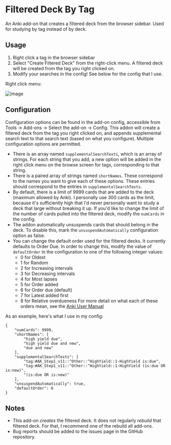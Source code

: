 # Filtered Deck By Tag
An Anki add-on that creates a filtered deck from the browser sidebar. Used for studying by tag instead of by deck.

## Usage
1. Right click a tag in the browser sidebar
2. Select "Create Filtered Deck" from the right-click menu. A filtered deck will be created from the tag you right clicked on.
3. Modify your searches in the config! See below for the config that I use. 

Right click menu:

![image](https://user-images.githubusercontent.com/62180448/218291471-142ebd77-2fa2-4f2d-84dc-cf9b0ff342ca.png)




## Configuration
Configuration options can be found in the add-on config, accessible from Tools → Add-ons → Select the add-on → Config. This addon will create a filtered deck from the tag you right clicked on, and appends supplemental search text to that search text (based on what you configure). Multiple configuration options are permitted. 
* There is an array named `supplementalSearchTexts`, which is an array of strings. For each string that you add, a new option will be added in the right click menu on the browse screen for tags, corresponding to that string. 
* There is a paired array of strings named `shortNames`. These correspond to the names you want to give each of these options. These entries should correspond to the entries in `supplementalSearchTexts`. 
* By default, there is a limit of 9999 cards that are added to the deck (maximum allowed by Anki). I personally use 300 cards as the limit, because it's sufficiently high that I'd never personally want to study a deck that large without breaking it up. If you'd like to change the limit of the number of cards pulled into the filtered deck, modify the `numCards` in the config. 
* The addon automatically unsuspends cards that should belong in the deck. To disable this, mark the `unsuspendAutomatically` configuration option as false.
* You can change the default order used for the filtered decks. It currently defaults to Order Due. In order to change this, modify the value of `defaultOrder` in the configuration to one of the following integer values:
    * 0 for Oldest
    * 1 for Random
    * 2 for Increasing intervals
    * 3 for Decreasing intervals
    * 4 for Most lapses
    * 5 for Order added
    * 6 for Order due (default)
    * 7 for Latest added first
    * 8 for Relative overdueness
For more detail on what each of these orders mean, see the [Anki User Manual](https://docs.ankiweb.net/filtered-decks.html#order)

As an example, here's what I use in my config:

```
{
	"numCards": 9999,
	"shortNames": [
		"high yield due",
		"high yield due and new",
		"due and new"
	],
	"supplementalSearchTexts": [
		"tag:#AK_Step1_v11::^Other::^HighYield::1-HighYield is:due",
		"tag:#AK_Step1_v11::^Other::^HighYield::1-HighYield (is:due OR is:new)",
		"(is:due OR is:new)"
	],
	"unsuspendAutomatically": true,
	"defaultOrder": 6
}
```

## Notes
* This add-on <i>creates</i> the filtered deck. It does not regularly <i>rebuild</i> that filtered deck. For that, I recommend one of the rebuild all add-ons. 
* Bug reports should be added to the issues page in the GitHub repository. 
